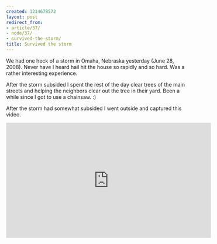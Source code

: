 ```yaml
---
created: 1214678572
layout: post
redirect_from:
- article/37/
- node/37/
- survived-the-storm/
title: Survived the storm
---
```

We had one heck of a storm in Omaha, Nebraska yesterday (June 28, 2008). Never have I heard hail hit the house so rapidly and so hard. Was a rather interesting experience.

After the storm subsided I spent the rest of the day clear trees of the main streets and helping the neighbors clear out the tree in their yard. Been a while since I got to use a chainsaw. :)

<script src="https://cdn.jsdelivr.net/npm/publicalbum@latest/embed-ui.min.js" async></script>
<div class="pa-gallery-player-widget" style="width:100%; height:480px; display:none;"
  data-link="https://photos.app.goo.gl/L4c33cZJnU84z6468"
  data-title="&#39;08 June Storm"
  data-description="15 new photos added to shared album">
  <object data="https://lh3.googleusercontent.com/_SXFjOuEyudIBxEfdWT0W8n8cnM3XKVZXeIiWAb2Psm9EsSVNO03SnTqLmgLvCAQjwg70Qv4jUP5l-Er7Tmb_3tjXYOerscohrFB639eHI8AUItJZonkWO2exH4dJCnnk293xuwh=w1920-h1080"></object>
  <object data="https://lh3.googleusercontent.com/YVmvNIOoKviG6_oGXBdVZSXA50foGSRrCSqx9r0yuyIH0KapQpjPrQY7kmA-lDS4Sdlm8afubiBW8tWdZRvd6_VI94lgT775e7i4w-Wzd7AZPa3G_4uxKIzaH85gwX-GsYpvxVgS=w1920-h1080"></object>
  <object data="https://lh3.googleusercontent.com/2s-M7EJAKisECmEUoubix5vDtIJHiNRXezxf7BNZNVOUspXlMj1DX0ocXyAY38slZRf8jehuHvcyQu6Jynr8eVNe-31_W2AeIh-ujFxX_Z3on7DGmrhp-IziyZy-zFSUXAefh5wi=w1920-h1080"></object>
  <object data="https://lh3.googleusercontent.com/pTslLjQWIPmNzqsEqrIHHDyHA6SR4HeTZmC0H7pZh6jqHbZwf_mDHD92MS5CkE2A-PDJe6EtNtu8PfPGxg6py7PUun03NbMGfUT9-GLdWfEy4Rvq4JhHIzElBe-Xq1O8vhZoPiiq=w1920-h1080"></object>
  <object data="https://lh3.googleusercontent.com/eHguLMsnwEiD8dLpRJuqRSGRHAnDWtxL2ggfpxPIljb-IP_6Kt6-T-M-7ZAoPOfyy0EekVsu9Ck3qkIowzqnTaEmQvERYE_IvCL3DwXPu0nVti7UFFv5y3U7E6_P6JDma_4n4LvK=w1920-h1080"></object>
  <object data="https://lh3.googleusercontent.com/ap68Fb4vxFNpu2tZyexs-0BBuylH_1lAdMrksBXmeJLdDG69mgZQhNpYtGVxjvH5B-XsuRJ9SMK8a2El9nBJbCLS4bO8kPsMnBoO3FWq5k_6wOJVsAPWhrnpZ4FYcNVc5c0AdU1n=w1920-h1080"></object>
  <object data="https://lh3.googleusercontent.com/Iec-0ObgZYXqgCkv_w2WwL7qYcivbOz7sqGKai4usTRMgaTkwcFFmfKt_liNiw01MTa8QqmAD9BVUw5ABmPklbE33qCTcEyXDkE45SKFFS3AuPRbo3urQntMuly8gilB5G4xYrPl=w1920-h1080"></object>
  <object data="https://lh3.googleusercontent.com/QYwlrIwg8bkqxc7NAesLtAyHeMxu7WB6o3oyqBIjlAeYm-82OXClId924bDStv614AcNB7oXUirrrhR9DE0CbRM1pnKZFti8kZL1fI-r6oC4O_5zcol6RPGRwkqDj4I1Mwx-_XXq=w1920-h1080"></object>
  <object data="https://lh3.googleusercontent.com/KhX7REBSldQoXNgkkdMUsk858mGCaevPPXLs-7iD5gFo_UBLzweSMIl_JmPYvKZpZ7hbLYrqB-uneDeq1TH2bf_8-tn0y4W55bAd8ph0OLZGeBYn473Xd9n9r3_Po0Da_6GAMnv4=w1920-h1080"></object>
  <object data="https://lh3.googleusercontent.com/SUTmFcSGoyUqpRGi3oNFFF-m1HsEXZMcuvaYwYsT4gZL0rCHQgdtSWWfC9hTW4tBSzVnC9BiQ2Ts2oxiPQlvM5JjfpotGTHiCUAKEm37QmXTCcee96FZ-BwGLktdjLVHfMGLmnA1=w1920-h1080"></object>
  <object data="https://lh3.googleusercontent.com/xFSzZYBKOuaQt5IwgWUMadu7wRtAno0bou2xcrPnmBcEWijYoAIAZqiuAGTU9AI6hSwC3_zy5D58f3xcWZfC1R82vYoseqMst6o2ttHp0JH_AU40bwiRon7x0FhJ5qdMtiqoBoi0=w1920-h1080"></object>
  <object data="https://lh3.googleusercontent.com/QfwjhRrpqz2_UQlbfKuRf9lSpAv9P59cptTcJSYWD0quKlrmYUVe5Q5BJcnSqcV3kVYLHTF5QW9lWJtkSsqEGjgHotUt_gSaqRthFSu8aukZ1J7OS8mvwF8PxCaww4MTo3Kkp5RL=w1920-h1080"></object>
  <object data="https://lh3.googleusercontent.com/fQdb-CPVR-Q96BkoiO6Xriq9k54td8C8lQ5Uxcgiz-DL6X1WhAuQGZJ1T3es64zu4TQhKRYUeFQ11JR42uXVrbfxO8t-cMZ1an3qkV30rCwIUm9LNSFzbj8uX4p5XO5pdtXT0GCA=w1920-h1080"></object>
  <object data="https://lh3.googleusercontent.com/VBh8Afrpd_hW33MXDsBzuw-h_45JIPN0jJuJdqsb7lEvhRrDwxe1SmZ9j_N3Wx5eVHnfrieXPEPoeN1kB2gVES28GhnvFQcDIqvpY9L7ApG1yn4nQ-n6cbSjfM5r1DlC80rbHzFD=w1920-h1080"></object>
  <object data="https://lh3.googleusercontent.com/UdDyRQF2eXIcFl3C1mXIpXtbfPsGUjaaJucGvNjl2G0_Ctdhi_PgtQfwdiK3SpI3G__KPdyiwbd9uyfumz80cXB6WGUDrqzZIMiT9447mHnusDTXHX6Y5cWr6LeBbJO0-iKy4jAR=w1920-h1080"></object>
</div>


After the storm had somewhat subsided I went outside and captured this video.

<iframe width="560" height="315" src="https://www.youtube.com/embed/wSZkTlNgUH0" frameborder="0" allow="accelerometer; autoplay; encrypted-media; gyroscope; picture-in-picture" allowfullscreen></iframe>
